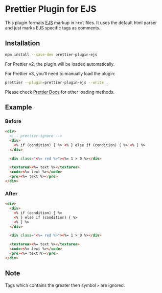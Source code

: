 # Prettier Plugin for EJS

This plugin formats [EJS](https://ejs.co/) markup in `html` files. It uses the default html parser and just marks EJS specific tags as comments.

## Installation

```sh
npm install --save-dev prettier-plugin-ejs
```

For Prettier v2, the plugin will be loaded automatically.

For Prettier v3, you'll need to manually load the plugin:

```sh
prettier --plugin=prettier-plugin-ejs --write .
```

Please check [Prettier Docs](https://prettier.io/docs/en/plugins.html) for other loading methods.

## Example

### Before

```html
<div>
  <!-- prettier-ignore -->
  <div>
    <% if (condition) { %> <% } else if (condition) { %> <% } %>
  </div>

  <div class="<%= red %>"><%= 1 > 0 %></div>

  <textarea><%= text %></textarea>
  <code><%= text %></code>
  <pre><%= text %></pre>
</div>
```

### After

```html
<div>
  <div>
    <% if (condition) { %>
    <% } else if (condition) { %>
    <% } %>
  </div>

  <div class="<%= red %>"><%= 1 > 0 %></div>

  <textarea><%= text %></textarea>
  <code><%= text %></code>
  <pre><%= text %></pre>
</div>
```

## Note

Tags which contains the greater then symbol `>` are ignored.

